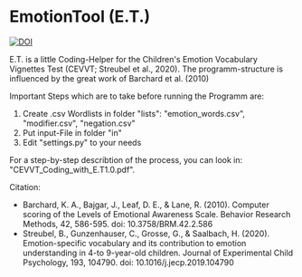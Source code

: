 # EmotionTool (E.T.)
[![DOI](https://zenodo.org/badge/DOI/10.5281/zenodo.11244222.svg)](https://doi.org/10.5281/zenodo.11244222)

E.T. is a little Coding-Helper for the Children's Emotion Vocabulary Vignettes Test (CEVVT; Streubel et al., 2020). The programm-structure is influenced by the great work of Barchard et al. (2010)

Important Steps which are to take before running the Programm are:

1. Create .csv Wordlists in folder "lists": "emotion_words.csv", "modifier.csv", "negation.csv"
2. Put input-File in folder "in"
3. Edit "settings.py" to your needs

For a step-by-step describtion of the process, you can look in: "CEVVT_Coding_with_E.T1.0.pdf".

Citation: 
- Barchard, K. A., Bajgar, J., Leaf, D. E., & Lane, R. (2010). Computer scoring of the Levels of Emotional Awareness Scale. Behavior Research Methods, 42, 586-595. doi: 10.3758/BRM.42.2.586
- Streubel, B., Gunzenhauser, C., Grosse, G., & Saalbach, H. (2020). Emotion-specific vocabulary and its contribution to emotion understanding in 4-to 9-year-old children. Journal of Experimental Child Psychology, 193, 104790. doi: 10.1016/j.jecp.2019.104790
